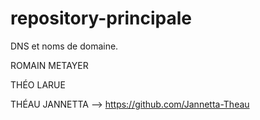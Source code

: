 # repository-principale

DNS et noms de domaine.

ROMAIN METAYER

THÉO LARUE

THÉAU JANNETTA --> https://github.com/Jannetta-Theau


